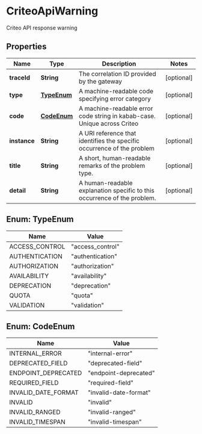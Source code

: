

# CriteoApiWarning

Criteo API response warning

## Properties

| Name | Type | Description | Notes |
|------------ | ------------- | ------------- | -------------|
|**traceId** | **String** | The correlation ID provided by the gateway |  [optional] |
|**type** | [**TypeEnum**](#TypeEnum) | A machine-readable code specifying error category |  [optional] |
|**code** | [**CodeEnum**](#CodeEnum) | A machine-readable error code string in kabab-case. Unique across Criteo |  [optional] |
|**instance** | **String** | A URI reference that identifies the specific occurrence of the problem |  [optional] |
|**title** | **String** | A short, human-readable remarks of the problem type. |  [optional] |
|**detail** | **String** | A human-readable explanation specific to this occurrence of the problem. |  [optional] |



## Enum: TypeEnum

| Name | Value |
|---- | -----|
| ACCESS_CONTROL | &quot;access_control&quot; |
| AUTHENTICATION | &quot;authentication&quot; |
| AUTHORIZATION | &quot;authorization&quot; |
| AVAILABILITY | &quot;availability&quot; |
| DEPRECATION | &quot;deprecation&quot; |
| QUOTA | &quot;quota&quot; |
| VALIDATION | &quot;validation&quot; |



## Enum: CodeEnum

| Name | Value |
|---- | -----|
| INTERNAL_ERROR | &quot;internal-error&quot; |
| DEPRECATED_FIELD | &quot;deprecated-field&quot; |
| ENDPOINT_DEPRECATED | &quot;endpoint-deprecated&quot; |
| REQUIRED_FIELD | &quot;required-field&quot; |
| INVALID_DATE_FORMAT | &quot;invalid-date-format&quot; |
| INVALID | &quot;invalid&quot; |
| INVALID_RANGED | &quot;invalid-ranged&quot; |
| INVALID_TIMESPAN | &quot;invalid-timespan&quot; |



